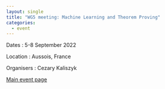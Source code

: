 ```yaml
---
layout: single
title: "WG5 meeting: Machine Learning and Theorem Proving"
categories:
  - event
---
```


Dates
:   5-8 September 2022

Location
:	Aussois, France

Organisers
:	Cezary Kaliszyk

[Main event page](/wg5-aitp22)

